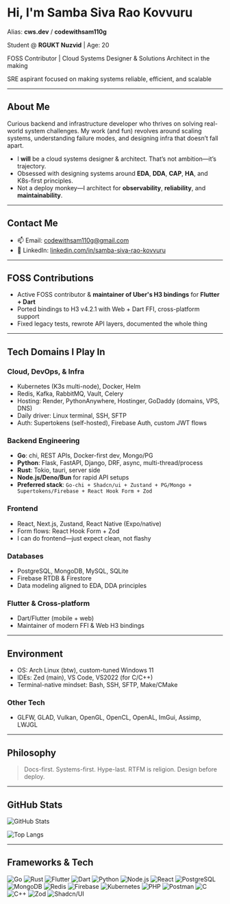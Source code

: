 # Hi, I'm Samba Siva Rao Kovvuru

Alias: **cws.dev** / **codewithsam110g**

Student @ **RGUKT Nuzvid** | Age: 20

FOSS Contributor | Cloud Systems Designer & Solutions Architect in the making

SRE aspirant focused on making systems reliable, efficient, and scalable

---

## About Me

Curious backend and infrastructure developer who thrives on solving real-world system challenges. My work (and fun) revolves around scaling systems, understanding failure modes, and designing infra that doesn’t fall apart.

* I **will** be a cloud systems designer & architect. That’s not ambition—it’s trajectory.
* Obsessed with designing systems around **EDA**, **DDA**, **CAP**, **HA**, and K8s-first principles.
* Not a deploy monkey—I architect for **observability**, **reliability**, and **maintainability**.

---

## Contact Me

* 📫 Email: [codewithsam110g@gmail.com](mailto:codewithsam110g@gmail.com)
* 💼 LinkedIn: [linkedin.com/in/samba-siva-rao-kovvuru](https://www.linkedin.com/in/samba-siva-rao-kovvuru/)

---

## FOSS Contributions

* Active FOSS contributor & **maintainer of Uber's H3 bindings** for **Flutter + Dart**
* Ported bindings to H3 v4.2.1 with Web + Dart FFI, cross-platform support
* Fixed legacy tests, rewrote API layers, documented the whole thing

---

## Tech Domains I Play In

### Cloud, DevOps, & Infra

* Kubernetes (K3s multi-node), Docker, Helm
* Redis, Kafka, RabbitMQ, Vault, Celery
* Hosting: Render, PythonAnywhere, Hostinger, GoDaddy (domains, VPS, DNS)
* Daily driver: Linux terminal, SSH, SFTP
* Auth: Supertokens (self-hosted), Firebase Auth, custom JWT flows

### Backend Engineering

* **Go**: chi, REST APIs, Docker-first dev, Mongo/PG
* **Python**: Flask, FastAPI, Django, DRF, async, multi-thread/process
* **Rust**: Tokio, tauri, server side
* **Node.js/Deno/Bun** for rapid API setups
* **Preferred stack**: `Go-chi + Shadcn/ui + Zustand + PG/Mongo + Supertokens/Firebase + React Hook Form + Zod`

### Frontend

* React, Next.js, Zustand, React Native (Expo/native)
* Form flows: React Hook Form + Zod
* I can do frontend—just expect clean, not flashy

### Databases

* PostgreSQL, MongoDB, MySQL, SQLite
* Firebase RTDB & Firestore
* Data modeling aligned to EDA, DDA principles

### Flutter & Cross-platform

* Dart/Flutter (mobile + web)
* Maintainer of modern FFI & Web H3 bindings

---

## Environment

* OS: Arch Linux (btw), custom-tuned Windows 11
* IDEs: Zed (main), VS Code, VS2022 (for C/C++)
* Terminal-native mindset: Bash, SSH, SFTP, Make/CMake

### Other Tech

* GLFW, GLAD, Vulkan, OpenGL, OpenCL, OpenAL, ImGui, Assimp, LWJGL

---

## Philosophy

> Docs-first. Systems-first. Hype-last.
> RTFM is religion. Design before deploy.

---

## GitHub Stats

![GitHub Stats](https://github-readme-stats.vercel.app/api?username=codewithsam110g\&show_icons=true\&theme=radical)

![Top Langs](https://github-readme-stats.vercel.app/api/top-langs/?username=codewithsam110g\&layout=compact\&theme=radical)

---

## Frameworks & Tech

![Go](https://img.shields.io/badge/Go-00ADD8?style=flat-square\&logo=go\&logoColor=white)
![Rust](https://img.shields.io/badge/Rust-000000?style=flat-square\&logo=rust\&logoColor=white)
![Flutter](https://img.shields.io/badge/Flutter-02569B?style=flat-square\&logo=flutter\&logoColor=white)
![Dart](https://img.shields.io/badge/Dart-0175C2?style=flat-square\&logo=dart\&logoColor=white)
![Python](https://img.shields.io/badge/Python-3776AB?style=flat-square\&logo=python\&logoColor=white)
![Node.js](https://img.shields.io/badge/Node.js-339933?style=flat-square\&logo=node.js\&logoColor=white)
![React](https://img.shields.io/badge/React-20232A?style=flat-square\&logo=react\&logoColor=61DAFB)
![PostgreSQL](https://img.shields.io/badge/PostgreSQL-336791?style=flat-square\&logo=postgresql\&logoColor=white)
![MongoDB](https://img.shields.io/badge/MongoDB-47A248?style=flat-square\&logo=mongodb\&logoColor=white)
![Redis](https://img.shields.io/badge/Redis-DC382D?style=flat-square\&logo=redis\&logoColor=white)
![Firebase](https://img.shields.io/badge/Firebase-FFCA28?style=flat-square\&logo=firebase\&logoColor=black)
![Kubernetes](https://img.shields.io/badge/Kubernetes-326CE5?style=flat-square\&logo=kubernetes\&logoColor=white)
![PHP](https://img.shields.io/badge/PHP-777BB4?style=flat-square\&logo=php\&logoColor=white)
![Postman](https://img.shields.io/badge/Postman-FF6C37?style=flat-square\&logo=postman\&logoColor=white)
![C](https://img.shields.io/badge/C-00599C?style=flat-square\&logo=c\&logoColor=white)
![C++](https://img.shields.io/badge/C++-00599C?style=flat-square\&logo=c%2B%2B\&logoColor=white)
![Zod](https://img.shields.io/badge/Zod-4B0082?style=flat-square)
![Shadcn/UI](https://img.shields.io/badge/shadcn/ui-000?style=flat-square\&logo=tailwindcss\&logoColor=white)
